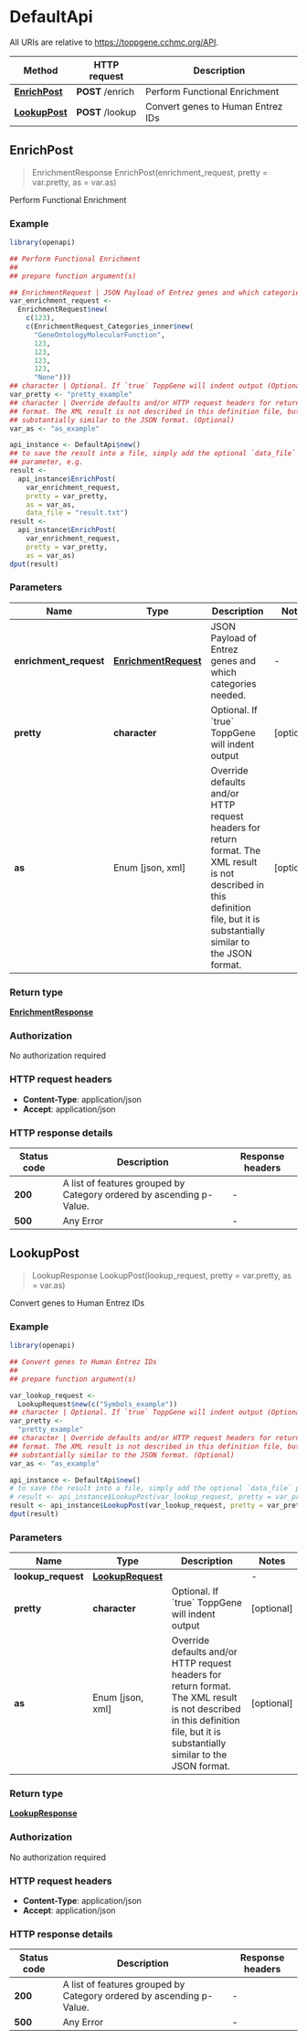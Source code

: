 # DefaultApi

All URIs are relative to <https://toppgene.cchmc.org/API>.

Method | HTTP request | Description
------------- | ------------- | -------------
[**EnrichPost**](DefaultApi.md#EnrichPost) | **POST** /enrich | Perform Functional Enrichment
[**LookupPost**](DefaultApi.md#LookupPost) | **POST** /lookup | Convert genes to Human Entrez IDs

## **EnrichPost**

> EnrichmentResponse EnrichPost(enrichment_request, pretty = var.pretty, as = var.as)

Perform Functional Enrichment

### Example

```R
library(openapi)

## Perform Functional Enrichment
##
## prepare function argument(s)

## EnrichmentRequest | JSON Payload of Entrez genes and which categories needed.
var_enrichment_request <-
  EnrichmentRequest$new(
    c(123),
    c(EnrichmentRequest_Categories_inner$new(
      "GeneOntologyMolecularFunction",
      123,
      123,
      123,
      123,
      "None")))
## character | Optional. If `true` ToppGene will indent output (Optional)
var_pretty <- "pretty_example"
## character | Override defaults and/or HTTP request headers for return
## format. The XML result is not described in this definition file, but it is
## substantially similar to the JSON format. (Optional)
var_as <- "as_example"

api_instance <- DefaultApi$new()
## to save the result into a file, simply add the optional `data_file`
## parameter, e.g.
result <-
  api_instance$EnrichPost(
    var_enrichment_request,
    pretty = var_pretty,
    as = var_as,
    data_file = "result.txt")
result <-
  api_instance$EnrichPost(
    var_enrichment_request,
    pretty = var_pretty,
    as = var_as)
dput(result)
```

### Parameters

Name | Type | Description | Notes
---- | ---- | ----------- | -----
**enrichment_request** | [**EnrichmentRequest**](EnrichmentRequest.md)| JSON Payload of Entrez genes and which categories needed. | -
**pretty** | **character**| Optional. If &#x60;true&#x60; ToppGene will indent output | [optional]
**as** | Enum [json, xml] | Override defaults and/or HTTP request headers for return format. The XML result is not described in this definition file, but it is substantially similar to the JSON format. | [optional]

### Return type

[**EnrichmentResponse**](EnrichmentResponse.md)

### Authorization

No authorization required

### HTTP request headers

- **Content-Type**: application/json
- **Accept**: application/json

### HTTP response details

Status code | Description | Response headers
------------|-------------|-----------------
**200** | A list of features grouped by Category ordered by ascending p-Value. | -
**500** | Any Error | -

## **LookupPost**

> LookupResponse LookupPost(lookup_request, pretty = var.pretty, as = var.as)

Convert genes to Human Entrez IDs

### Example

```R
library(openapi)

## Convert genes to Human Entrez IDs
##
## prepare function argument(s)

var_lookup_request <-
  LookupRequest$new(c("Symbols_example"))
## character | Optional. If `true` ToppGene will indent output (Optional)
var_pretty <-
  "pretty_example"
## character | Override defaults and/or HTTP request headers for return
## format. The XML result is not described in this definition file, but it is
## substantially similar to the JSON format. (Optional)
var_as <- "as_example"

api_instance <- DefaultApi$new()
# to save the result into a file, simply add the optional `data_file` parameter, e.g.
# result <- api_instance$LookupPost(var_lookup_request, pretty = var_pretty, as = var_asdata_file = "result.txt")
result <- api_instance$LookupPost(var_lookup_request, pretty = var_pretty, as = var_as)
dput(result)
```

### Parameters

Name | Type | Description | Notes
---- | ---- | ----------- | -----
**lookup_request** | [**LookupRequest**](LookupRequest.md)|  | -
**pretty** | **character** | Optional. If &#x60;true&#x60; ToppGene will indent output | [optional]
**as** | Enum [json, xml] | Override defaults and/or HTTP request headers for return format. The XML result is not described in this definition file, but it is substantially similar to the JSON format. | [optional]

### Return type

[**LookupResponse**](LookupResponse.md)

### Authorization

No authorization required

### HTTP request headers

- **Content-Type**: application/json
- **Accept**: application/json

### HTTP response details

Status code | Description | Response headers
------------|-------------|-----------------
**200** | A list of features grouped by Category ordered by ascending p-Value. | -
**500** | Any Error | -
